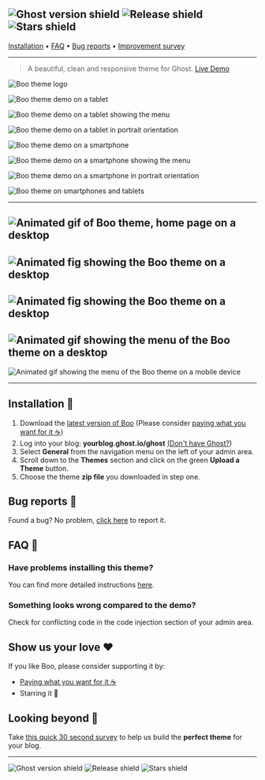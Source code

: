 ![Ghost version shield](https://img.shields.io/badge/Ghost%20version-0.11.3-brightgreen.svg)
![Release shield](https://img.shields.io/github/release/tenoku/boo.svg)
![Stars shield](https://img.shields.io/github/stars/tenoku/boo.svg?style=social&label=Star)
---

[Installation](https://github.com/tenoku/boo#installation-) • [FAQ](https://github.com/tenoku/boo#faq-) • [Bug reports](https://github.com/tenoku/boo#bug-reports-) • [Improvement survey](https://form.jotform.co/70745196071862)

---

> A beautiful, clean and responsive theme for Ghost. [Live Demo](http://boo-demo.tenoku.com/)

![Boo theme logo](http://i.imgur.com/Fr0xlnV.png)

![Boo theme demo on a tablet](http://i.imgur.com/sTAXHdF.png)

![Boo theme demo on a tablet showing the menu](http://i.imgur.com/wRrVgrL.png)

![Boo theme demo on a tablet in portrait orientation](http://i.imgur.com/hMd3wd6.png)

![Boo theme demo on a smartphone](http://i.imgur.com/g6SLM6X.png)

![Boo theme demo on a smartphone showing the menu](http://i.imgur.com/Cj7rvMx.png)

![Boo theme demo on a smartphone in portrait orientation](http://i.imgur.com/U9SOmHZ.png)

![Boo theme on smartphones and tablets](http://i.imgur.com/fHugkw5.png)

---

![Animated gif of Boo theme, home page on a desktop](http://i.imgur.com/0LYO26Q.gif)
---
![Animated fig showing the Boo theme on a desktop](http://i.imgur.com/r5lx0oE.gif)
---
![Animated fig showing the Boo theme on a desktop](http://i.imgur.com/7SqhEsT.gif)
---
![Animated gif showing the menu of the Boo theme on a desktop](http://i.imgur.com/gMroOve.gif)
---
![Animated gif showing the menu of the Boo theme on a mobile device](http://i.imgur.com/ptNIwCP.gif)

---

## Installation 🚀
1. Download the [latest version of Boo](https://github.com/tenoku/boo/releases) (Please consider [paying what you want for it ☕️](https://sellfy.com/p/Acjr))
2. Log into your blog: **yourblog.ghost.io/ghost** [(Don't have Ghost?](https://ghost.org))
3. Select **General** from the navigation menu on the left of your admin area.
4. Scroll down to the **Themes** section and click on the green **Upload a Theme** button.
5. Choose the theme **zip file** you downloaded in step one.


## Bug reports 🐞
Found a bug? No problem, [click here](https://github.com/tenoku/boo/issues/new) to report it.


## FAQ 💬
### Have problems installing this theme?
You can find more detailed instructions [here](https://help.ghost.org/hc/en-us/articles/223241628-Uploading-Themes).


### Something looks wrong compared to the demo?
Check for conflicting code in the code injection section of your admin area.


## Show us your love ❤️
If you like Boo, please consider supporting it by:

- [Paying what you want for it ☕️](https://sellfy.com/p/Acjr)
- Starring it 🌟


## Looking beyond 🔭
Take [this quick 30 second survey](https://form.jotform.co/70745196071862) to help us build the **perfect theme** for your blog.

---

![Ghost version shield](https://img.shields.io/badge/Ghost%20version-0.11.3-brightgreen.svg)
![Release shield](https://img.shields.io/github/release/tenoku/boo.svg)
![Stars shield](https://img.shields.io/github/stars/tenoku/boo.svg?style=social&label=Star)
